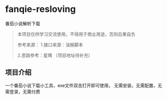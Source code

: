 # fanqie-resloving
番茄小说解析下载

> 本项目仅供学习交流使用，不得用于商业用途，否则后果自负
> 
> 参考来源：
> 1.接口来源：油猴脚本
> 
> 2.思路参考：星隅 （项目地址待补充）

## 项目介绍
一个番茄小说下载小工具，exe文件双击打开即可使用，
无需安装，无需配置，无需登录，无需付费


